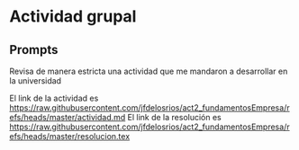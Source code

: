 # Actividad grupal

## Prompts

Revisa de manera estricta una actividad que me mandaron a desarrollar en la universidad

El link de la actividad es https://raw.githubusercontent.com/jfdelosrios/act2_fundamentosEmpresa/refs/heads/master/actividad.md
El link de la resolución es https://raw.githubusercontent.com/jfdelosrios/act2_fundamentosEmpresa/refs/heads/master/resolucion.tex 